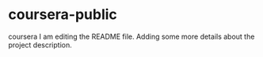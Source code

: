 # coursera-public
coursera
I am editing the README file. Adding some more details about the project description.

